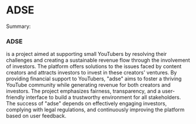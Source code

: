 # ADSE
Summary:
<h3>ADSE</h3> is a project aimed at supporting small YouTubers by resolving their challenges and creating a sustainable revenue flow through the involvement of investors. The platform offers solutions to the issues faced by content creators and attracts investors to invest in these creators' ventures. By providing financial support to YouTubers, "adse" aims to foster a thriving YouTube community while generating revenue for both creators and investors. The project emphasizes fairness, transparency, and a user-friendly interface to build a trustworthy environment for all stakeholders. The success of "adse" depends on effectively engaging investors, complying with legal regulations, and continuously improving the platform based on user feedback.
